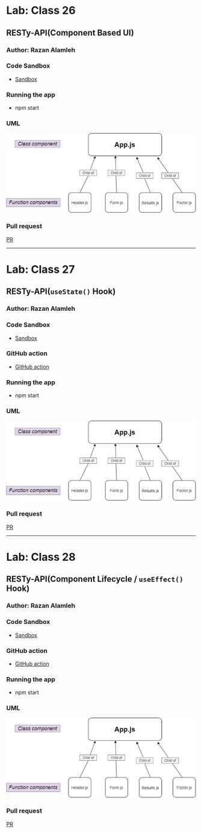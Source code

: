 # Lab: Class 26

## RESTy-API(Component Based UI)

### Author: Razan Alamleh

### Code Sandbox
- [Sandbox](https://codesandbox.io/s/currying-frog-9ml5y)

### Running the app
- npm start

### UML
![uml](./img/uml.png)

### Pull request
[PR](https://github.com/Razan-am/RESTy-API/pull/1)


---------------------------------------------------------------------------------------

# Lab: Class 27

## RESTy-API(`useState()` Hook)

### Author: Razan Alamleh

### Code Sandbox
- [Sandbox](https://codesandbox.io/s/currying-frog-9ml5y)
### GitHub action
- [GitHub action](https://github.com/Razan-am/RESTy-API/runs/3588175938?check_suite_focus=true)

### Running the app
- npm start

### UML
![uml](./img/uml.png)

### Pull request
[PR](https://github.com/Razan-am/RESTy-API/pull/3)


---------------------------------------------------------------------------------------

# Lab: Class 28

## RESTy-API(Component Lifecycle / `useEffect()` Hook)

### Author: Razan Alamleh

### Code Sandbox
- [Sandbox](https://codesandbox.io/s/currying-frog-9ml5y)
### GitHub action
- [GitHub action](https://github.com/Razan-am/RESTy-API/runs/3588175938?check_suite_focus=true)

### Running the app
- npm start

### UML
![uml](./img/uml.png)

### Pull request
[PR](https://github.com/Razan-am/RESTy-API/pull/3)